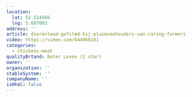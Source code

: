 ```yaml
---
location:
  lat: 52.524566
  lng: 5.607093
address: ''
article: dierenleed-gefilmd-bij-pluimveehouders-van-caring-farmers
video: https://vimeo.com/644966241
categories:
  - chickens-meat
qualityBrtand: Beter Leven (1 ster)
owner: ''
organization: ''
stableSystem: ''
companyName: ''
isHtml: false
---
```

